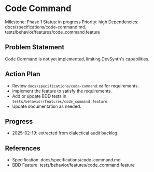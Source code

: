 # Code Command
Milestone: Phase 1
Status: in progress
Priority: high
Dependencies: docs/specifications/code-command.md, tests/behavior/features/code_command.feature

## Problem Statement
Code Command is not yet implemented, limiting DevSynth's capabilities.


## Action Plan
- Review `docs/specifications/code-command.md` for requirements.
- Implement the feature to satisfy the requirements.
- Add or update BDD tests in `tests/behavior/features/code_command.feature`.
- Update documentation as needed.

## Progress
- 2025-02-19: extracted from dialectical audit backlog.

## References
- Specification: docs/specifications/code-command.md
- BDD Feature: tests/behavior/features/code_command.feature

